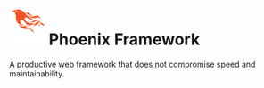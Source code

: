 # ![](logo.png) Phoenix Framework

A productive web framework that does not compromise speed and maintainability.
